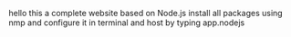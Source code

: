hello this a complete website based on Node.js
install all packages using nmp 
and configure it in terminal and host by typing app.nodejs
